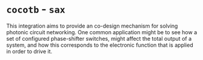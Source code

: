 # `cocotb` - `sax`

This integration aims to provide an co-design mechanism for solving photonic circuit networking. One common application might be to see how a set of configured phase-shifter switches, might affect the total output of a system, and how this corresponds to the electronic function that is applied in order to drive it.
